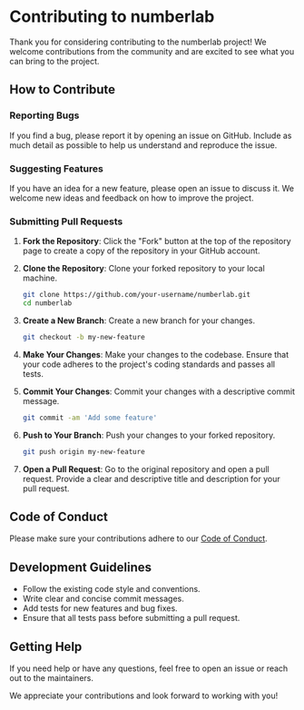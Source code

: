 # Contributing to numberlab

Thank you for considering contributing to the numberlab project! We welcome contributions from the community and are
excited to see what you can bring to the project.

## How to Contribute

### Reporting Bugs

If you find a bug, please report it by opening an issue on GitHub. Include as much detail as possible to help us
understand and reproduce the issue.

### Suggesting Features

If you have an idea for a new feature, please open an issue to discuss it. We welcome new ideas and feedback on how to
improve the project.

### Submitting Pull Requests

1. **Fork the Repository**: Click the "Fork" button at the top of the repository page to create a copy of the repository
   in your GitHub account.

2. **Clone the Repository**: Clone your forked repository to your local machine.
    ```sh
    git clone https://github.com/your-username/numberlab.git
    cd numberlab
    ```

3. **Create a New Branch**: Create a new branch for your changes.
    ```sh
    git checkout -b my-new-feature
    ```

4. **Make Your Changes**: Make your changes to the codebase. Ensure that your code adheres to the project's coding
   standards and passes all tests.

5. **Commit Your Changes**: Commit your changes with a descriptive commit message.
    ```sh
    git commit -am 'Add some feature'
    ```

6. **Push to Your Branch**: Push your changes to your forked repository.
    ```sh
    git push origin my-new-feature
    ```

7. **Open a Pull Request**: Go to the original repository and open a pull request. Provide a clear and descriptive title
   and description for your pull request.

## Code of Conduct

Please make sure your contributions adhere to our [Code of Conduct](http://contributor-covenant.org).

## Development Guidelines

- Follow the existing code style and conventions.
- Write clear and concise commit messages.
- Add tests for new features and bug fixes.
- Ensure that all tests pass before submitting a pull request.

## Getting Help

If you need help or have any questions, feel free to open an issue or reach out to the maintainers.

We appreciate your contributions and look forward to working with you!